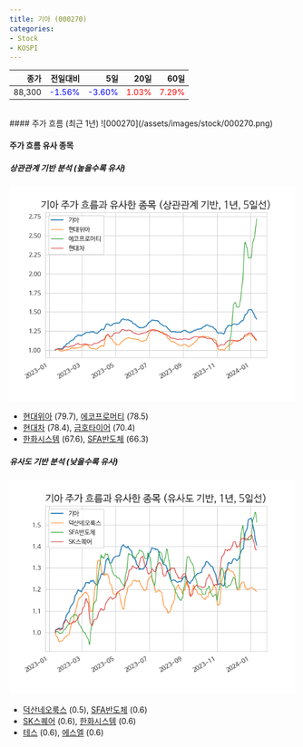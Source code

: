 ```yaml
---
title: 기아 (000270)
categories:
- Stock
- KOSPI
---
```


|종가|전일대비|5일|20일|60일|
|---:|-------:|--:|---:|---:|
|88,300|<span style="color: blue">-1.56%</span>|<span style="color: blue">-3.60%</span>|<span style="color: red">1.03%</span>|<span style="color: red">7.29%</span>|

<!-- more -->
<br>
#### 주가 흐름 (최근 1년)
![000270](/assets/images/stock/000270.png)


#### 주가 흐름 유사 종목


##### 상관관계 기반 분석 (높을수록 유사)
![000270](/assets/images/stock/000270_corr.png)
- [현대위아](/011210/) (79.7), [에코프로머티](/450080/) (78.5)
- [현대차](/005380/) (78.4), [금호타이어](/073240/) (70.4)
- [한화시스템](/272210/) (67.6), [SFA반도체](/036540/) (66.3)


##### 유사도 기반 분석 (낮을수록 유사)	
![000270](/assets/images/stock/000270_sim.png)
- [덕산네오룩스](/213420/) (0.5), [SFA반도체](/036540/) (0.6)
- [SK스퀘어](/402340/) (0.6), [한화시스템](/272210/) (0.6)
- [테스](/095610/) (0.6), [에스엘](/005850/) (0.6)